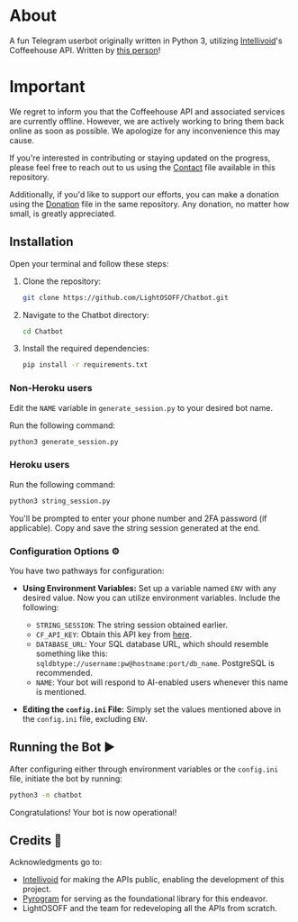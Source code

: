 # About
A fun Telegram userbot originally written in Python 3, utilizing [Intellivoid](https://github.com/intellivoid)'s Coffeehouse API.
Written by [this person](https://t.me/LightYagami28)!

# Important
We regret to inform you that the Coffeehouse API and associated services are currently offline. However, we are actively working to bring them back online as soon as possible. We apologize for any inconvenience this may cause.

If you're interested in contributing or staying updated on the progress, please feel free to reach out to us using the [Contact](Contact.md) file available in this repository.

Additionally, if you'd like to support our efforts, you can make a donation using the [Donation](Donation.md) file in the same repository. Any donation, no matter how small, is greatly appreciated.

## Installation
Open your terminal and follow these steps:

1. Clone the repository:
    ```bash
    git clone https://github.com/LightOSOFF/Chatbot.git
    ```

2. Navigate to the Chatbot directory:
    ```bash
    cd Chatbot
    ```

3. Install the required dependencies:
    ```bash
    pip install -r requirements.txt
    ```

### Non-Heroku users
Edit the `NAME` variable in `generate_session.py` to your desired bot name.

Run the following command:
```bash
python3 generate_session.py
```

### Heroku users
Run the following command:
```bash
python3 string_session.py
```

You'll be prompted to enter your phone number and 2FA password (if applicable). Copy and save the string session generated at the end.

### Configuration Options ⚙️
You have two pathways for configuration:

- **Using Environment Variables:**
    Set up a variable named `ENV` with any desired value. Now you can utilize environment variables. Include the following:

    - `STRING_SESSION`: The string session obtained earlier.
    - `CF_API_KEY`: Obtain this API key from [here](https://t.me/IntellivoidDev).
    - `DATABASE_URL`: Your SQL database URL, which should resemble something like this: `sqldbtype://username:pw@hostname:port/db_name`. PostgreSQL is recommended.
    - `NAME`: Your bot will respond to AI-enabled users whenever this name is mentioned.

- **Editing the `config.ini` File:**
    Simply set the values mentioned above in the `config.ini` file, excluding `ENV`.

## Running the Bot ▶️
After configuring either through environment variables or the `config.ini` file, initiate the bot by running:
```bash
python3 -m chatbot
```
Congratulations! Your bot is now operational!

## Credits 🌟
Acknowledgments go to:

- [Intellivoid](https://github.com/intellivoid) for making the APIs public, enabling the development of this project.
- [Pyrogram](https://github.com/pyrogram) for serving as the foundational library for this endeavor.
- LightOSOFF and the team for redeveloping all the APIs from scratch.